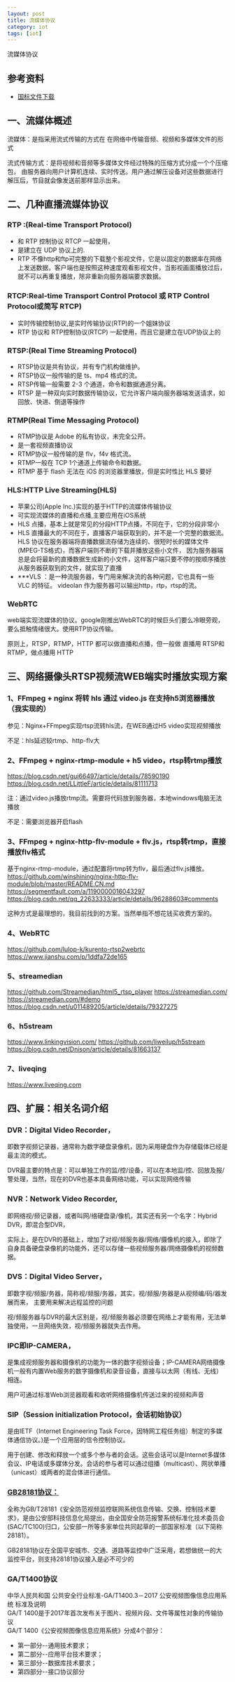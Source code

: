 ```yaml
---
layout: post
title: 流媒体协议
category: iot
tags: [iot]
---
```


流媒体协议  

## 参考资料 
- [国标文件下载](https://www.biaozhun.org/)

## 一、流媒体概述
流媒体：是指采用流式传输的方式在 在网络中传输音频、视频和多媒体文件的形式  

流式传输方式：是将视频和音频等多媒体文件经过特殊的压缩方式分成一个个压缩包，
由服务器向用户计算机连续、实时传送。用户通过解压设备对这些数据进行解压后，节目就会像发送前那样显示出来。

## 二、几种直播流媒体协议

### RTP :(Real-time Transport Protocol)
- 和 RTP 控制协议 RTCP 一起使用，
- 是建立在 UDP 协议上的.
- RTP 不像http和ftp可完整的下载整个影视文件，它是以固定的数据率在网络上发送数据，客户端也是按照这种速度观看影视文件，当影视画面播放过后，就不可以再重复播放，除非重新向服务器端要求数据。

### RTCP:Real-time Transport Control Protocol 或 RTP Control Protocol或简写 RTCP)
- 实时传输控制协议,是实时传输协议(RTP)的一个姐妹协议
- RTP 协议和 RTP控制协议(RTCP) 一起使用，而且它是建立在UDP协议上的

### RTSP:(Real Time Streaming Protocol)
- RTSP协议是共有协议，并有专门机构做维护。
- RTSP协议一般传输的是 ts、mp4 格式的流。
- RTSP传输一般需要 2-3 个通道，命令和数据通道分离。
- RTSP 是一种双向实时数据传输协议，它允许客户端向服务器端发送请求，如回放、快进、倒退等操作

### RTMP(Real Time Messaging Protocol)
- RTMP协议是 Adobe 的私有协议，未完全公开。
- 是一套视频直播协议
- RTMP协议一般传输的是 flv，f4v 格式流。
- RTMP一般在 TCP 1个通道上传输命令和数据。
- RTMP 基于 flash 无法在 iOS 的浏览器里播放，但是实时性比 HLS 要好

### HLS:HTTP Live Streaming(HLS)
- 苹果公司(Apple Inc.)实现的基于HTTP的流媒体传输协议
- 可实现流媒体的直播和点播,主要应用在iOS系统
- HLS 点播，基本上就是常见的分段HTTP点播，不同在于，它的分段非常小
- HLS 直播最大的不同在于，直播客户端获取到的，并不是一个完整的数据流。
HLS 协议在服务器端将直播数据流存储为连续的、很短时长的媒体文件(MPEG-TS格式)，而客户端则不断的下载并播放这些小文件，
因为服务器端总是会将最新的直播数据生成新的小文件，这样客户端只要不停的按顺序播放从服务器获取到的文件，就实现了直播
- ***VLS ：是一种流服务器，专门用来解决流的各种问题，它也具有一些 VLC 的特征。 videolan 作为服务器可以输出http，rtp，rtsp的流。

### WebRTC
web端实现流媒体的协议。google刚推出WebRTC的时候巨头们要么冷眼旁观，要么抵触情绪很大。使用RTP协议传输。

原则上，RTSP，RTMP，HTTP 都可以做直播和点播，但一般做 直播用 RTSP和RTMP，做点播用 HTTP

## 三、网络摄像头RTSP视频流WEB端实时播放实现方案
### 1、FFmpeg + nginx 将转 hls 通过 video.js 在支持h5浏览器播放（我实现的）
参见：Nginx+FFmpeg实现rtsp流转hls流，在WEB通过H5 video实现视频播放

不足：hls延迟较rtmp、http-flv大

### 2、FFmpeg + nginx-rtmp-module + h5 video，rtsp转rtmp播放
https://blog.csdn.net/gui66497/article/details/78590190
https://blog.csdn.net/LLittleF/article/details/81111713

注：通过video.js播放rtmp流。需要将代码放到服务器，本地windows电脑无法播放

不足：需要浏览器开启flash

### 3、FFmpeg + nginx-http-flv-module + flv.js，rtsp转rtmp，直接播放flv格式
基于nginx-rtmp-module，通过配置将rtmp转为flv，最后通过flv.js播放。
https://github.com/winshining/nginx-http-flv-module/blob/master/README.CN.md
https://segmentfault.com/a/1190000016043297
https://blog.csdn.net/qq_22633333/article/details/96288603#comments

这种方式是最理想的，我目前找到的方案。当然单指不想花钱买收费方案的。

### 4、WebRTC
https://github.com/lulop-k/kurento-rtsp2webrtc
https://www.jianshu.com/p/1ddfa72de165

### 5、streamedian
https://github.com/Streamedian/html5_rtsp_player
https://streamedian.com/
https://streamedian.com/#demo
https://blog.csdn.net/u011489205/article/details/79327275

### 6、h5stream
https://www.linkingvision.com/
https://github.com/liweilup/h5stream
https://blog.csdn.net/Dnison/article/details/81663137

### 7、liveqing
https://www.liveqing.com

## 四、扩展：相关名词介绍
### DVR：Digital Video Recorder，
即数字视频记录器，通常称为数字硬盘录像机，因为采用硬盘作为存储载体已经是最主流的模式。

DVR最主要的特点是：可以单独工作的监/控/设备，可以在本地监/控、回放及报/警处理，当然，现在的DVR也基本具备网络功能，可以实现网络传输

### NVR：Network Video Recorder,
即网络视/频记录器，或者叫网/络硬盘录/像机，其实还有另一个名字：Hybrid DVR，即混合型DVR，  

实际上，是在DVR的基础上，增加了对视/频服务器/网络/摄像机的接入，即除了自身具备硬盘录像机的功能外，还可以存储一些视频服务器/网络摄像机的视频数据。 

### DVS：Digital Video Server，
即数字视/频服/务器，简称视/频服/务器，其实，视/频服/务器是从视频编/码/器发展而来， 主要用来解决远程监控的问题    

视/频服务器与DVR的最大区别是，视/频服务器必须要在网络上才能有用，无法单独使用，一旦网络失效，视/频服务器就失去作用。  

### IPC即IP-CAMERA，
是集成视频服务器和摄像机的功能为一体的数字视频设备；IP-CAMERA网络摄像机一般有内置Web服务的数字摄像机和录音设备，直接与以太网（有线、无线）相连。
  
用户可通过标准Web浏览器观看和收听网络摄像机传送过来的视频和声音

### SIP（Session initialization Protocol，会话初始协议）
是由IETF（Internet Engineering Task Force，因特网工程任务组）制定的多媒体通信协议。)是一个应用层的信令控制协议。  

用于创建、修改和释放一个或多个参与者的会话。这些会话可以是Internet多媒体会议、IP电话或多媒体分发。会话的参与者可以通过组播（multicast）、网状单播（unicast）或两者的混合体进行通信。

### [GB28181协议：](https://blog.csdn.net/fanyun_01/article/details/120536834)
全称为GB/T28181《安全防范视频监控联网系统信息传输、交换、控制技术要求》，是由公安部科技信息化局提出，由全国安全防范报警系统标准化技术委员会(SAC/TC100)归口，公安部一所等多家单位共同起草的一部国家标准（以下简称28181）。   

GB28181协议在全国平安城市、交通、道路等监控中广泛采用，若想做统一的大监控平台，则支持28181协议接入是必不可少的 

### GA/T1400协议
中华人民共和国 公共安全行业标准-GA/T1400.3－2017 公安视频图像信息应用系统 标准及说明  
GA/T 1400是于2017年首次发布关于图片、视频片段、文件等属性对象的传输协议  
GA/T 1400《公安视频图像信息应用系统》分成4个部分： 
- 第一部分--通用技术要求； 
- 第二部分--应用平台技术要求； 
- 第三部分--数据库技术要求； 
- 第四部分--接口协议部分

 
